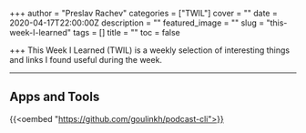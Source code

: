 +++
author = "Preslav Rachev"
categories = ["TWIL"]
cover = ""
date = 2020-04-17T22:00:00Z
description = ""
featured_image = ""
slug = "this-week-I-learned"
tags = []
title = ""
toc = false

+++
This Week I Learned (TWIL) is a weekly selection of interesting things and links I found useful during the week. 

***

## Apps and Tools

{{<oembed "https://github.com/goulinkh/podcast-cli">}}